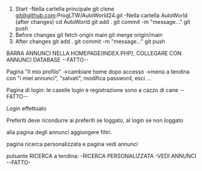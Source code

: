 1. Start
-Nella cartella principale
git clone git@github.com:ProgLTW/AutoWorld24.git
-Nella cartella AutoWorld (after changes)
cd AutoWorld
git add .
git commit -m "message..."
git push
2. Before changes
git fetch origin main
git merge origin/main
3. After changes
git add .
git commit -m "message..."
git push


BARRA ANNUNCI NELLA HOMEPAGE(INDEX.PHP), COLLEGARE CON ANNUNCI DATABASE --FATTO--

Pagina "Il mio profilo"
->cambiare home dopo accesso
->menù a tendina con "i miei annunci", "salvati", modifica password, esci …

Pagina di login: le caselle login e registrazione sono a cazzo di cane --FATTO--

Login effettuato

Preferiti deve ricondurre ai preferiti se loggato, al login se non loggato

alla pagina degli annunci aggiungere filtri.

pagina ricerca personalizzata e pagina vedi annunci

pulsante RICERCA a tendina: -RICERCA PERSONALIZZATA -VEDI ANNUNCI --FATTO-